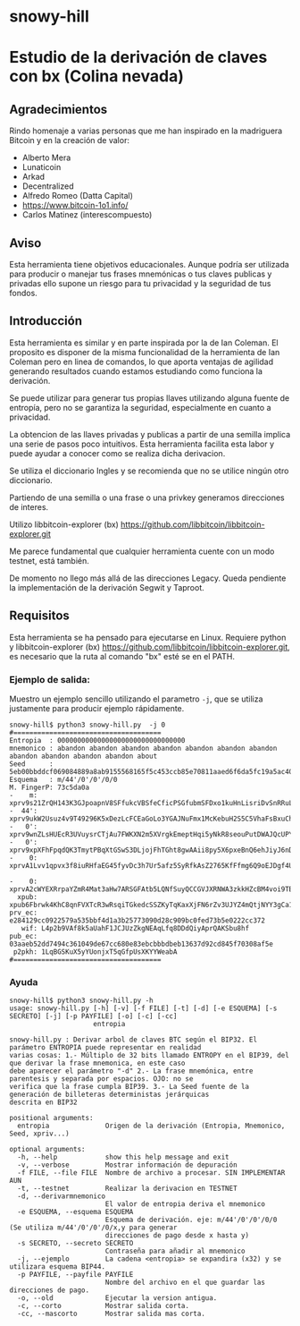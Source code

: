 # snowy-hill
# Estudio de la derivación de claves con bx (Colina nevada)

## Agradecimientos

Rindo homenaje a varias personas que me han inspirado en la madriguera Bitcoin y en la creación de valor:

- Alberto Mera
- Lunaticoin
- Arkad
- Decentralized
- Alfredo Romeo (Datta Capital)
- https://www.bitcoin-1o1.info/
- Carlos Matinez (interescompuesto)

## Aviso

Esta herramienta tiene objetivos educacionales. Aunque podría ser utilizada para producir o manejar tus frases mnemónicas o tus claves publicas y privadas ello supone un riesgo para tu privacidad y la seguridad de tus fondos.

## Introducción

Esta herramienta es similar y en parte inspirada por la de Ian Coleman. El proposito es disponer de la misma funcionalidad de la herramienta de Ian Coleman pero en linea de comandos, lo que aporta ventajas de agilidad generando resultados cuando estamos estudiando como funciona la derivación. 

Se puede utilizar para generar tus propias llaves utilizando alguna fuente de entropía, pero no se garantiza la seguridad, especialmente en cuanto a privacidad.

La obtencion de las llaves privadas y publicas a partir de una semilla implica una serie de pasos poco intuitivos. Esta herramienta facilita esta labor y puede ayudar a conocer como se realiza dicha derivacion.

Se utiliza el diccionario Ingles y se recomienda que no se utilice ningún otro diccionario. 

Partiendo de una semilla o una frase o una privkey generamos direcciones de interes.

Utilizo libbitcoin-explorer (bx) https://github.com/libbitcoin/libbitcoin-explorer.git 

Me parece fundamental que cualquier herramienta cuente con un modo testnet, está también. 

De momento no llego más allá de las direcciones Legacy. Queda pendiente la implementación de la derivación Segwit y Taproot. 


[//]: # (semilla)
[//]: # (mnemonico)
[//]: # (seed xpriv m, xpub M, P2PK P2PKH P2SH BENCH )

## Requisitos
Esta herramienta se ha pensado para ejecutarse en Linux. Requiere python y libbitcoin-explorer (bx) https://github.com/libbitcoin/libbitcoin-explorer.git, es necesario que la ruta al comando "bx" esté se en el PATH. 

### Ejemplo de salida:

Muestro un ejemplo sencillo utilizando el parametro ``-j``, que se utiliza justamente para producir ejemplo rápidamente.

~~~ 
snowy-hill$ python3 snowy-hill.py  -j 0
#=====================================
Entropia  : 00000000000000000000000000000000
mnemonico : abandon abandon abandon abandon abandon abandon abandon abandon abandon abandon abandon about
Seed      : 5eb00bbddcf069084889a8ab9155568165f5c453ccb85e70811aaed6f6da5fc19a5ac40b389cd370d086206dec8aa6c43daea6690f20ad3d8d48b2d2ce9e38e4
Esquema   : m/44'/0'/0'/0/0
M. FingerP: 73c5da0a
-    m: xprv9s21ZrQH143K3GJpoapnV8SFfukcVBSfeCficPSGfubmSFDxo1kuHnLisriDvSnRRuL2Qrg5ggqHKNVpxR86QEC8w35uxmGoggxtQTPvfUu
-  44': xprv9ukW2Usuz4v9T49296K5xDezLcFCEaGoLo3YGAJNuFmx1McKebuH2S5C5VhaFsBxuChmARtTHRLKnmLjRSL7vGuyDrCaBh7mfdyefDdp5hh
-   0': xprv9wnZLsHUEcR3UVuysrCTjAu7FWKXN2m5XVrgkEmeptHqi5yNkR8seouPutDWAJQcUPYDzTDgjK7G1h53M4QeA4myt6gUSUgdFhQSYw7XAV4
-   0': xprv9xpXFhFpqdQK3TmytPBqXtGSwS3DLjojFhTGht8gwAAii8py5X6pxeBnQ6ehJiyJ6nDjWGJfZ95WxByFXVkDxHXrqu53WCRGypk2ttuqncb
-    0: xprvA1Lvv1qpvx3f8iuRHfaEG45fyvDc3h7Ur5afz5SyRfkAsZ2765KfFfmg6Q9oEJDgf4UdYHphzzJybLykZfznUMKL2KNUU8pLRQgstN5kmFe

-    0: xprvA2cWYEXRrpaYZmR4Mat3aHw7ARSGFAtb5LQNfSuyQCCGVJXRNWA3zkkHZcBM4voi9TBrb9WaC65HGv5e8gZgfnjzH71WofaXT3haLw8LYqQ
  xpub: xpub6Fbrwk4KhC8qnFVXTcR3wRsqiTGkedcSSZKyTqKaxXjFN6rZv3UJYZ4mQtjNYY3gCa181iCHSBWyWst2PFiXBKgLpFVSdcyLbHyAahin8pd
prv_ec: e284129cc0922579a535bbf4d1a3b25773090d28c909bc0fed73b5e0222cc372
   wif: L4p2b9VAf8k5aUahF1JCJUzZkgNEAqLfq8DDdQiyAprQAKSbu8hf
pub_ec: 03aaeb52dd7494c361049de67cc680e83ebcbbbdbeb13637d92cd845f70308af5e
 p2pkh: 1LqBGSKuX5yYUonjxT5qGfpUsXKYYWeabA
#=====================================
~~~



### Ayuda 

~~~
snowy-hill$ python3 snowy-hill.py -h
usage: snowy-hill.py [-h] [-v] [-f FILE] [-t] [-d] [-e ESQUEMA] [-s SECRETO] [-j] [-p PAYFILE] [-o] [-c] [-cc]
                     entropia

snowy-hill.py : Derivar arbol de claves BTC según el BIP32. El parámetro ENTROPIA puede representar en realidad
varias cosas: 1.- Múltiplo de 32 bits llamado ENTROPY en el BIP39, del que derivar la frase mnemonica, en este caso
debe aparecer el parámetro "-d" 2.- La frase mnemónica, entre parentesis y separada por espacios. OJO: no se
verifica que la frase cumpla BIP39. 3.- La Seed fuente de la generación de billeteras deterministas jerárquicas
descrita en BIP32

positional arguments:
  entropia              Origen de la derivación (Entropia, Mnemonico, Seed, xpriv...)

optional arguments:
  -h, --help            show this help message and exit
  -v, --verbose         Mostrar información de depuración
  -f FILE, --file FILE  Nombre de archivo a procesar. SIN IMPLEMENTAR AUN
  -t, --testnet         Realizar la derivacion en TESTNET
  -d, --derivarmnemonico
                        El valor de entropia deriva el mnemonico
  -e ESQUEMA, --esquema ESQUEMA
                        Esquema de derivación. eje: m/44'/0'/0'/0/0 (Se utiliza m/44'/0'/0'/0/x,y para generar
                        direcciones de pago desde x hasta y)
  -s SECRETO, --secreto SECRETO
                        Contraseña para añadir al mnemonico
  -j, --ejemplo         La cadena <entropia> se expandira (x32) y se utilizara esquema BIP44.
  -p PAYFILE, --payfile PAYFILE
                        Nombre del archivo en el que guardar las direcciones de pago.
  -o, --old             Ejecutar la version antigua.
  -c, --corto           Mostrar salida corta.
  -cc, --mascorto       Mostrar salida mas corta.
~~~

